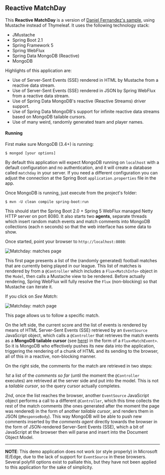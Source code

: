 
Reactive MatchDay
------------------

This **Reactive MatchDay** is a version of [Daniel Fernandez's sample](https://github.com/danielfernandez/reactive-matchday), using Mustache instead of Thymeleaf. It uses the following technology stack:

   * JMustache
   * Spring Boot 2.1
   * Spring Framework 5
   * Spring WebFlux
   * Spring Data MongoDB (Reactive)
   * MongoDB

Highlights of this application are:

   * Use of Server-Sent Events (SSE) rendered in HTML by Mustache from a reactive data stream.
   * Use of Server-Sent Events (SSE) rendered in JSON by Spring WebFlux from a reactive data stream.
   * Use of Spring Data MongoDB's reactive (Reactive Streams) driver support.
   * Use of Spring Data MongoDB's support for infinite reactive data streams based on MongoDB tailable cursors.
   * Use of many weird, randomly generated team and player names.


#### Running

First make sure MongoDB (3.4+) is running:

```
$ mongod [your options]
```

By default this application will expect MongoDB running on `localhost` with a default configuration
and no authentication, and it will create a database called `matchday` in your server. If you need
a different configuration you can adjust the connection at the Spring Boot `application.properties`
file in the app.

Once MongoDB is running, just execute from the project's folder:

```
$ mvn -U clean compile spring-boot:run
```

This should start the Spring Boot 2.0 + Spring 5 WebFlux managed Netty HTTP server on port 8080.
It also starts two **agents**, separate threads which insert random match events and match comments
into MongoDB collections (each n seconds) so that the web interface has some data to show.

Once started, point your browser to `http://localhost:8080`:

![Matchday: matches page](/doc/matchday_matches.png)

This first page presents a list of the (randomly generated) football matches that are currently being played in our
league. This list of matches is rendered by from a `@Controller` which includes a `Flux<MatchInfo>` 
object in the `Model`, then calls a Mustache view to be rendered. Before actually rendering,
Spring WebFlux will fully resolve the `Flux` (non-blocking) so that Mustache can iterate it.
 
If you click on *See Match*:

![Matchday: match page](/doc/matchday_match.png)

This page allows us to follow a specific match. 

On the left side, the current score and the
list of events is rendered by means of HTML Server-Sent Events (SSE) retrieved by an `EventSource`
JavaScript object, which calls a `@Controller` that retrieves the match events as a **MongoDB
tailable cursor** (see [here](https://docs.mongodb.com/manual/core/tailable-cursors/)) in the
form of a `Flux<MatchEvent>`. So it is MongoDB who effectively pushes its new data into the
application, triggering the rendering of a chunk of HTML and its sending to the browser, all of
this in a reactive, non-blocking manner.

On the right side, the comments for the match are retrieved in two steps: 

*1st* a list of the *comments so far* (until the moment the `@Controller` executes) are retrieved at the server side
and put into the model. This is not a
 *tailable cursor*, so the query cursor actually completes. 
 
 *2nd*, once the list reaches the browser, another
`EventSource` JavaScript object performs a call to a different `@Controller`, which this
time collects the rest of the match comments (the ones generated after the moment the page
was rendered) in the form of another *tailable cursor*, and renders them in JSON (`@ResponseBody`).
This way MongoDB will be able to push new comments inserted by the *comments agent* directly
towards the browser in the form of JSON-rendered Server-Sent Events (SSE), which a bit of
JavaScript at the browser then will parse and insert into the Document Object Model.

---

**NOTE**: This demo application does not work (or style properly) in Microsoft IE/Edge, due to the lack of
support for `EventSource` in these browsers. Several polyfill options exist to palliate this, but they have
not been applied to this application for the sake of simplicity.
